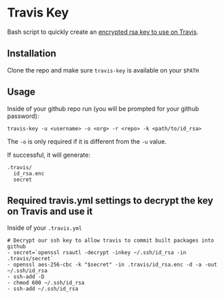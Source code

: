 # Travis Key

Bash script to quickly create an [encrypted rsa key to use on Travis](http://about.travis-ci.org/docs/user/travis-pro/#How-can-I-encrypt-files-that-include-sensitive-data).


## Installation

Clone the repo and make sure `travis-key` is available on your `$PATH`

## Usage

Inside of your github repo run (you will be prompted for your github password):

```
travis-key -u <username> -o <org> -r <repo> -k <path/to/id_rsa>
```

The `-o` is only required if it is different from the `-u` value.

If successful, it will generate:

```
.travis/
  id_rsa.enc
  secret
```

## Required travis.yml settings to decrypt the key on Travis and use it

Inside of your `.travis.yml`

```
# Decrypt our ssh key to allow travis to commit built packages into github
- secret=`openssl rsautl -decrypt -inkey ~/.ssh/id_rsa -in .travis/secret`
- openssl aes-256-cbc -k "$secret" -in .travis/id_rsa.enc -d -a -out ~/.ssh/id_rsa
- ssh-add -D
- chmod 600 ~/.ssh/id_rsa
- ssh-add ~/.ssh/id_rsa
```
